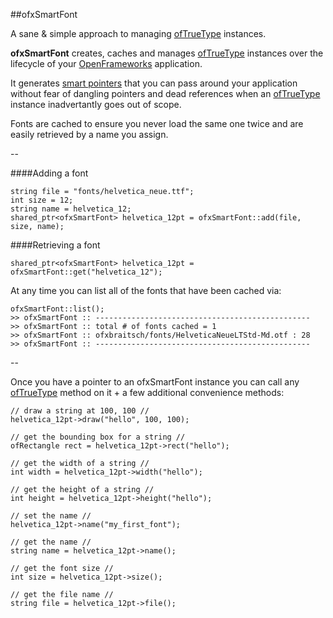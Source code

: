 ##ofxSmartFont

A sane & simple approach to managing [ofTrueType](http://openframeworks.cc/documentation/graphics/ofTrueTypeFont.html) instances.

**ofxSmartFont** creates, caches and manages [ofTrueType](http://openframeworks.cc/documentation/graphics/ofTrueTypeFont.html) instances over the lifecycle of your [OpenFrameworks](http://openframeworks.cc/) application.

It generates [smart pointers](https://msdn.microsoft.com/en-us/library/hh279674.aspx) that you can pass around your application without fear of dangling pointers and dead references when an [ofTrueType](http://openframeworks.cc/documentation/graphics/ofTrueTypeFont.html) instance inadvertantly goes out of scope.

Fonts are cached to ensure you never load the same one twice and are easily retrieved by a name you assign.

--

####Adding a font

	string file = "fonts/helvetica_neue.ttf";
	int size = 12;
	string name = helvetica_12;
	shared_ptr<ofxSmartFont> helvetica_12pt = ofxSmartFont::add(file, size, name);
 
####Retrieving a font

	shared_ptr<ofxSmartFont> helvetica_12pt = ofxSmartFont::get("helvetica_12");

At any time you can list all of the fonts that have been cached via:

	ofxSmartFont::list();
	>> ofxSmartFont :: ------------------------------------------------
	>> ofxSmartFont :: total # of fonts cached = 1
	>> ofxSmartFont :: ofxbraitsch/fonts/HelveticaNeueLTStd-Md.otf : 28
	>> ofxSmartFont :: ------------------------------------------------


--

Once you have a pointer to an ofxSmartFont instance you can call any [ofTrueType](http://openframeworks.cc/documentation/graphics/ofTrueTypeFont.html) method on it + a few additional convenience methods:

	// draw a string at 100, 100 // 
	helvetica_12pt->draw("hello", 100, 100);
	
	// get the bounding box for a string // 
	ofRectangle rect = helvetica_12pt->rect("hello");
	
	// get the width of a string // 
	int width = helvetica_12pt->width("hello");
	
	// get the height of a string // 
	int height = helvetica_12pt->height("hello");
	
	// set the name //
	helvetica_12pt->name("my_first_font");
	
	// get the name //
	string name = helvetica_12pt->name();
	
	// get the font size //
	int size = helvetica_12pt->size();
	
	// get the file name //
	string file = helvetica_12pt->file();
	
	
	
